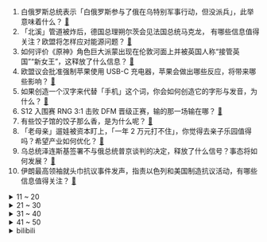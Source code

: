 1. 白俄罗斯总统表示「白俄罗斯参与了俄在乌特别军事行动，但没派兵」，此举意味着什么？ [:link:](https://www.zhihu.com/question/557642616)
2. 「北溪」管道被炸后，德国总理朔尔茨会见法国总统马克龙， 有哪些信息值得关注？欧盟将怎样应对能源问题？ [:link:](https://www.zhihu.com/question/557593606)
3. 如何评价《原神》角色巨大派蒙出现在伦敦河面上并被英国人称“接管英国”“新女王”，这释放了什么信息？ [:link:](https://www.zhihu.com/question/557608297)
4. 欧盟议会批准强制苹果使用 USB-C 充电器，苹果会做出哪些反应，将带来哪些影响？ [:link:](https://www.zhihu.com/question/557645724)
5. 如果创造一个汉字来代替「手机」这个词，你会如何创造它的字形与发音，为什么？ [:link:](https://www.zhihu.com/question/468295056)
6. S12 入围赛 RNG 3:1 击败 DFM 晋级正赛，输的那一场输在哪？ [:link:](https://www.zhihu.com/question/557685247)
7. 有些饺子馆的饺子那么香，是为什么呢？ [:link:](https://www.zhihu.com/question/411990983)
8. 「老母亲」遛娃被资本盯上，「一年 2 万元打不住」，你觉得去亲子乐园值得吗？希望产业如何优化？ [:link:](https://www.zhihu.com/question/557509873)
9. 乌总统泽连斯基签署不与俄总统普京谈判的决定，释放了什么信号？事态将如何发展？ [:link:](https://www.zhihu.com/question/557633539)
10. 伊朗最高领袖就头巾抗议事件发声，指责以色列和美国制造抗议活动，有哪些信息值得关注？ [:link:](https://www.zhihu.com/question/557594577)
<details>
<summary>11 ~ 20</summary>

11. 如果俄罗斯动用核武器，会不会成为人类公敌？ [:link:](https://www.zhihu.com/question/557623544)
12. 为什么特斯拉拒绝小鹏前员工应聘? [:link:](https://www.zhihu.com/question/499046292)
13. 为什么《三国演义》中的刘备动不动就哭？ [:link:](https://www.zhihu.com/question/427712051)
14. 唐僧到底有没有对女儿国国王动心？ [:link:](https://www.zhihu.com/question/438522325)
15. 姐姐讨厌弟弟，家里现在乌烟瘴气的，我应该怎么办，让他们好好相处? [:link:](https://www.zhihu.com/question/549779804)
16. 你为什么写小说，初衷是什么？ [:link:](https://www.zhihu.com/question/554466143)
17. 不在同一个学校，特别好的友谊真的会慢慢变淡吗？ [:link:](https://www.zhihu.com/question/557602214)
18. 大家在成都真实的收入是多少？ [:link:](https://www.zhihu.com/question/536819889)
19. 如何看待华为mate 50rs保时捷设计五分钟不到售光，我们该不该为民族企业崛起感到自豪？ [:link:](https://www.zhihu.com/question/554646176)
20. 当年德布罗意的博士毕业论文真的只有一页纸吗？哪个大神讲讲这个故事？ [:link:](https://www.zhihu.com/question/31371190)
</details>
<details>
<summary>21 ~ 30</summary>

21. 空姐一般做多久辞职呀？ [:link:](https://www.zhihu.com/question/321008335)
22. 国产车便宜，内饰科技感强，马力也大，为什么干不过轩逸，朗逸，是因为保养维修方面花钱吗？ [:link:](https://www.zhihu.com/question/518847296)
23. 网友吐槽十一扎堆结婚随份子压力大，「一到十月，工资白干」，怎么看待随礼压力？你的钱包还撑得住吗？ [:link:](https://www.zhihu.com/question/557604078)
24. 有什么动物是在进化路上“跑偏”了的？ [:link:](https://www.zhihu.com/question/306664461)
25. 如果吴京出演刘慈欣的《三体》，他会比较适合哪个角色？ [:link:](https://www.zhihu.com/question/342434445)
26. 中国女篮在世界杯上夺得亚军，男篮却在亚洲陷入重围，这一现象是如何造成的？ [:link:](https://www.zhihu.com/question/557255026)
27. 如何彻底看清一个人？ [:link:](https://www.zhihu.com/question/549408495)
28. 喜欢羽生结弦后，他带给你什么影响？ [:link:](https://www.zhihu.com/question/471620148)
29. 有什么职场生存必备法则？ [:link:](https://www.zhihu.com/question/299475838)
30. 存钱有必要隐瞒身边的人吗？ [:link:](https://www.zhihu.com/question/483740517)
</details>
<details>
<summary>31 ~ 40</summary>

31. 什么样的人最容易成事？ [:link:](https://www.zhihu.com/question/64920076)
32. 为什么电影《关云长》评价不高？三国爱好者如何评价这部电影？ [:link:](https://www.zhihu.com/question/30998603)
33. 《万里归途》首映，王俊凯的表现怎么样？ [:link:](https://www.zhihu.com/question/555837161)
34. 库里的三分球命中率再高也超不过50，可为什么对方教练都宁愿选择去夹击库里而放掉命中率超高的内线呢？ [:link:](https://www.zhihu.com/question/557588956)
35. 为什么以近代火炮军舰为题材的海战电影几乎没有？ [:link:](https://www.zhihu.com/question/555358942)
36. 2022年9月份，比亚迪新能源汽车销量201259辆，同比增长249.56%，这一数据说明了什么? [:link:](https://www.zhihu.com/question/557539200)
37. 失而复得能和从前一样吗？ [:link:](https://www.zhihu.com/question/343284807)
38. 中俄海军在太平洋海域再次联合巡航，路线经过日本海、白令海等，哪些信息值得关注？ [:link:](https://www.zhihu.com/question/557626844)
39. 极简人是怎么来省钱的？ [:link:](https://www.zhihu.com/question/437238641)
40. 为应对肥胖，英国政府禁止商超在显眼处摆放垃圾食品，英国肥胖问题有多严重？这一举措能发挥多大的作用？ [:link:](https://www.zhihu.com/question/557600836)
</details>
<details>
<summary>41 ~ 50</summary>

41. 如果围棋比赛为三人各执一色，难度会有多少提升？ [:link:](https://www.zhihu.com/question/461125840)
42. 如何评价《脱口秀大会》第五季第六期（上）？ [:link:](https://www.zhihu.com/question/557647972)
43. 可以分享你缓解焦虑和压力的方法吗？ [:link:](https://www.zhihu.com/question/557614868)
44. 你听过哪些大实话？ [:link:](https://www.zhihu.com/question/22319143)
45. 最危险的食品添加剂，国家为什么不全面禁止？ [:link:](https://www.zhihu.com/question/557389498)
46. 领导总喜欢提拔一些不靠谱的人，而对有能力的人一再打压，到底怎么想的？ [:link:](https://www.zhihu.com/question/423874662)
47. 教资综合素质没过该怎么备考？ [:link:](https://www.zhihu.com/question/528030007)
48. 如何评价《原神》3.1版本新增赛诺传说任务《金狼之章》？ [:link:](https://www.zhihu.com/question/555888788)
49. NBA 21-22 赛季国王 105:75 湖人，如何评价这场比赛？ [:link:](https://www.zhihu.com/question/557594899)
50. 如果超能力是打《DOTA2》只要想补的刀都能补到，这个因果律超能力是不是很弱？ [:link:](https://www.zhihu.com/question/528298317)
</details><details>
<summary>bilibili</summary>

1. ⚡每天一遍，家长升天⚡ [:link:](//www.bilibili.com/video/BV1924y1X7k4)
2. 这五个神器确实强大…… [:link:](//www.bilibili.com/video/BV1m841147N8)
3. 【年度巨制】德计划rE：警报【2022崩坏3同人大电影】 [:link:](//www.bilibili.com/video/BV1Nt4y1w7tE)
4. 【潮王】性感熟男 [:link:](//www.bilibili.com/video/BV12R4y1d7kf)
5. 转瞬即逝区UP主 [:link:](//www.bilibili.com/video/BV1bG411J7m4)
6. 我 结 婚 了 嘿 嘿 [:link:](//www.bilibili.com/video/BV1TD4y127hf)
7. 《原神》线上音乐会2022 - 无际之旅的旋律 [:link:](//www.bilibili.com/video/BV14e411j7Fv)
8. 把嘴闭上 [:link:](//www.bilibili.com/video/BV1qe4y1r7EY)
9. 「纵享丝滑 x 史诗」4.0——Hardstyle [:link:](//www.bilibili.com/video/BV1YW4y1e7oe)
10. 【周淑怡x咬人猫x欣小萌】❤️  三人一起！爱你！ [:link:](//www.bilibili.com/video/BV1GG4y1W7qr)
<details>
<summary>11 ~ 20</summary>

11. 圆梦时刻，致敬每一位追梦人！ [:link:](//www.bilibili.com/video/BV19D4y1173i)
12. “左手保护你的腰” [:link:](//www.bilibili.com/video/BV1uG4y1W7Dr)
13. 准备开始！ready…. [:link:](//www.bilibili.com/video/BV1w14y187QN)
14. 正经一回：冬天没有花了，蜜蜂采什么？ [:link:](//www.bilibili.com/video/BV1mG4y1W7Ea)
15. 200万粉丝福利！哥帮你们娶个嫂子 [:link:](//www.bilibili.com/video/BV17d4y1q7eh)
16. 男子当街抢柚子 [:link:](//www.bilibili.com/video/BV16e4y1H7ck)
17. 他直博了 我直播了 [:link:](//www.bilibili.com/video/BV1X8411s7Jt)
18. “这庞然大物，我们盼了多少年啊！” [:link:](//www.bilibili.com/video/BV1Cg411a7JJ)
19. 这个生日礼物算走心吗？ [:link:](//www.bilibili.com/video/BV1JD4y127nh)
20. 我在昏迷抢救中，求大家帮我找到专家救命！！！ [:link:](//www.bilibili.com/video/BV11W4y1e7n5)
</details>
<details>
<summary>21 ~ 30</summary>

21. 有个社交恐惧症的朋友是什么体验！ [:link:](//www.bilibili.com/video/BV1aT411K78F)
22. 都20多岁了，在学校里穿的成熟一点.... [:link:](//www.bilibili.com/video/BV1ZG411J7NF)
23. 金色大厅交响乐演奏【只因你太美】（迫真） [:link:](//www.bilibili.com/video/BV1hd4y1q7A5)
24. 1000个史诗皮肤秘宝能开出什么 [:link:](//www.bilibili.com/video/BV1pe4y1z7XR)
25. 你摇了我吧 [:link:](//www.bilibili.com/video/BV1aV4y1N7n3)
26. 这像不像是你第一次玩MC盖的房子？ [:link:](//www.bilibili.com/video/BV1A24y197GY)
27. 官宣！！！我们仨在一起了！ [:link:](//www.bilibili.com/video/BV1F8411x7Ku)
28. 如何一路要饭参加奥运会？【硬核狠人39】 [:link:](//www.bilibili.com/video/BV1Mg411v7aE)
29. 看到这3000个落选国旗，才知道我们的国旗有多强！！！【全网首个国旗解读】 [:link:](//www.bilibili.com/video/BV1He4y1B73N)
30. 你们宿舍是个风景区是吧！ [:link:](//www.bilibili.com/video/BV1MN4y1N7LQ)
</details>
<details>
<summary>31 ~ 40</summary>

31. 【日常】诗朗诵《只因你太美》 [:link:](//www.bilibili.com/video/BV1y14y187oz)
32. 哭吗？神不会哭的吧！你看温迪，钟离他们就从来不哭！ [:link:](//www.bilibili.com/video/BV1Le4y1H79s)
33. 当一个快50的阿姨说她想学画画，于是……… [:link:](//www.bilibili.com/video/BV1A8411t7XL)
34. 老鼠：它突然就给我一个大比兜 [:link:](//www.bilibili.com/video/BV1jG4y1W7cp)
35. 恋爱中的反向Pua，经典话术各个击破！ [:link:](//www.bilibili.com/video/BV1Te4y1z7ep)
36. 被这部河南方言电影治愈了！每个焦虑的成年人，都要看完这个故事 [:link:](//www.bilibili.com/video/BV1tV4y1N751)
37. 教科书级别的煎饼果子！！光看过程都觉得治愈！ [:link:](//www.bilibili.com/video/BV1nW4y1n7kp)
38. 《    无    缝    衔    接    》 [:link:](//www.bilibili.com/video/BV15T411P7VK)
39. 海南的电话可以接了，漠叔告别警队，老乡恋恋不舍！ [:link:](//www.bilibili.com/video/BV1wG4y1W7q9)
40. 你见过这么离谱的操作吗？ [:link:](//www.bilibili.com/video/BV1QR4y1R7ew)
</details>
<details>
<summary>41 ~ 50</summary>

41. up主，你的脸疼吗？2022年7月新番完结吐槽大总结！【泛式】 [:link:](//www.bilibili.com/video/BV1kV4y1T7p1)
42. 【林志炫X峡谷国乐团】我把《滕王阁序》唱给你听 [:link:](//www.bilibili.com/video/BV1AT411K7eF)
43. 这牛骨架，干净的苍蝇劈叉蚊子打滑，不过没花钱，主要是人家不太好意思收 [:link:](//www.bilibili.com/video/BV1de4y1B7es)
44. 职场上，说到就要做到！ [:link:](//www.bilibili.com/video/BV1Ld4y1q7cw)
45. 【亮记生物鉴定】网络热传生物鉴定43 [:link:](//www.bilibili.com/video/BV1p14y1a7Cs)
46. 总有些大学校长，想趁着军训当师长！ [:link:](//www.bilibili.com/video/BV1EG411n7df)
47. “品牌方：没想到我还有一劫…” [:link:](//www.bilibili.com/video/BV1qe4y1r7Qq)
48. 当夹子遇上钳子… [:link:](//www.bilibili.com/video/BV1Ue4y1H7gS)
49. 《明日方舟》主题曲【淬火尘霾】开放 限时纪念活动宣传pv [:link:](//www.bilibili.com/video/BV19V4y1N7ZT)
50. 当整个世界竖了过来?需要赚钱获得神秘道具 如何生存？我的世界 [:link:](//www.bilibili.com/video/BV1cg411v7x7)
</details>
<details>
<summary>51 ~ 60</summary>

51. 立即准备棉衣！史上最早寒潮预警发出，最强高温后是最强降温 [:link:](//www.bilibili.com/video/BV1te4y1J73y)
52. 这一刀，劈出了整个盛夏4.0！！！ [:link:](//www.bilibili.com/video/BV14R4y1d7hS)
53. 《电锯惊魂》 [:link:](//www.bilibili.com/video/BV1VG411n7kf)
54. 今天在家造了一幢木别墅，实现了人生一个小目标，可是我老婆好像不太高兴？ [:link:](//www.bilibili.com/video/BV1AP411J7H7)
55. 带小潮team跳“可爱舞蹈” [:link:](//www.bilibili.com/video/BV1vP411E7Np)
56. 【教室整活】《让 超 电 磁 炮 响 彻 湖 中》 [:link:](//www.bilibili.com/video/BV1BP411n7jF)
57. 你绝对没吃过的打卤面！ [:link:](//www.bilibili.com/video/BV1YP411n7xq)
58. 赛诺追提纳里来啦！ [:link:](//www.bilibili.com/video/BV15D4y1y7rv)
59. 智慧老人 [:link:](//www.bilibili.com/video/BV1XW4y1Y7Up)
60. 一年前，所有人都在嘲讽梅西...而如今，他正巅峰重现 [:link:](//www.bilibili.com/video/BV1Ag411Y7wV)
</details>
<details>
<summary>61 ~ 70</summary>

61. 【葛平】葛 平 复 刻 葛 平 [:link:](//www.bilibili.com/video/BV1se4y1H7b5)
62. 挑战5元在西班牙吃一天！有饭有菜还有肉！吃得饱吗？ [:link:](//www.bilibili.com/video/BV1iP411n71f)
63. 【我的世界】国旗教程 [:link:](//www.bilibili.com/video/BV1bV4y1N7c3)
64. 【才浅X范十三】实拍雷刃！百万粉丝百万伏特，我们为热爱发电！ [:link:](//www.bilibili.com/video/BV15V4y1K7nt)
65. 如何评价up主俏佳人唐哥 [:link:](//www.bilibili.com/video/BV1b14y1a7Bq)
66. 重温大阅兵高燃瞬间，祝福祖国❤️ [:link:](//www.bilibili.com/video/BV1qt4y1w7Np)
67. 吃吧！里面都是菜，不长胖的！ [:link:](//www.bilibili.com/video/BV1XB4y1L7uS)
68. 地震腿吓软的网红猫找不到领养？还有人投毒？！！ [:link:](//www.bilibili.com/video/BV1yN4y1P7Vh)
69. 我和一只猫一起努力过的第一个365天，我还是想告诉那个打猫和扔猫的人，它还活着，而且过得很好！ [:link:](//www.bilibili.com/video/BV1T8411t7Bf)
70. 小潮team《帅帅的大男孩》舞蹈纯享 [:link:](//www.bilibili.com/video/BV1wt4y1A7zi)
</details>
<details>
<summary>71 ~ 80</summary>

71. 生草须弥一日游 [:link:](//www.bilibili.com/video/BV1se411j7rM)
72. 【Dream终于露脸了！！】hi, I'm Dream（作者：Dream） [:link:](//www.bilibili.com/video/BV1Md4y1B7B7)
73. 🐶行不行啊！细狗🐶 [:link:](//www.bilibili.com/video/BV1tB4y1E7ZF)
74. 【传染病系列03】血疫埃博拉，可以融化器官的瘟疫，敬畏自然爱护地球！ [:link:](//www.bilibili.com/video/BV1XR4y1R7AU)
75. 【菠萝战宝改造＋制作过程分享】童年回忆，耗时60多天!!!极致还原菠萝战宝!  果宝机甲~!归位~! [:link:](//www.bilibili.com/video/BV17t4y1A7vx)
76. 【散人】最强主母！威严管教 无人胆敢造次(已更新至P2 儿女双全篇) [:link:](//www.bilibili.com/video/BV1K8411x7jH)
77. 【TF家族】《一起去做的N件事》第一件事：一起去吹晚风 [:link:](//www.bilibili.com/video/BV16e4y1z7ig)
78. 死 了 都 要 只 因 [:link:](//www.bilibili.com/video/BV1SB4y1L7hk)
79. 《 满 级 人 类 的 假 期 运 动》 [:link:](//www.bilibili.com/video/BV1aG4y1W7jq)
80. 相信自己！这个世界便没有不可能！ [:link:](//www.bilibili.com/video/BV1aG4y1W7fX)
</details>
<details>
<summary>81 ~ 90</summary>

81. 【动画】ᎥოąɠᎥŋąɬᎥơŋ•ᴗ•♪♬ ▷ [:link:](//www.bilibili.com/video/BV1Jd4y1q7Rp)
82. “Cheems，你要改变未来吗？” [:link:](//www.bilibili.com/video/BV1Qe4y1B7iv)
83. 老年高三牲不配剪视频 [:link:](//www.bilibili.com/video/BV1Ne411T7Bt)
84. 上海14岁小女生，竟每天通宵补作业！00后压力大，我好心疼！ [:link:](//www.bilibili.com/video/BV1FR4y1d7jp)
85. 清华大学出品神器，专治词穷，拯救文字失语症。 [:link:](//www.bilibili.com/video/BV1B8411s7tH)
86. 十年中国农业科技“狠活”发布！ [:link:](//www.bilibili.com/video/BV1TT411P7wP)
87. 暗杀总统！虐杀女性！这张比暗网还恐怖的邪恶光盘轰动了整个互联网 [:link:](//www.bilibili.com/video/BV1EP411E7Qe)
88. 你来投票中餐行不行，用国宴冬瓜盅给祖国庆生 [:link:](//www.bilibili.com/video/BV19e4y1r7Pp)
89. 【水果猎人】网络热门水果鉴定19 [:link:](//www.bilibili.com/video/BV1w24y197NB)
90. 【RAY】不等了！我把MG风灵高达1/100提前做出来了【水星的魔女】 [:link:](//www.bilibili.com/video/BV17G411n7dj)
</details>
<details>
<summary>91 ~ 100</summary>

91. 【原神手帐书】在我生日那天，她送了我一本她亲手做的书(┯_┯) [:link:](//www.bilibili.com/video/BV1zT411K7yJ)
92. 评分6.8！年度最大笑话！诚实吐槽奶不死的原创大作《莉可丽丝》！ [:link:](//www.bilibili.com/video/BV1MR4y1d7uU)
93. 广东潮州.韩上楼   厨子探店¥4？36 [:link:](//www.bilibili.com/video/BV1vN4y1P7EG)
94. 你还记得这三只小羊吗？ [:link:](//www.bilibili.com/video/BV1HW4y1e7Tg)
95. 【非官方S12主题曲】-《天选》中国风燃曲为LPL加油！ [:link:](//www.bilibili.com/video/BV1Ad4y1B7BN)
96. 老妈还是一如既往的细心。 [:link:](//www.bilibili.com/video/BV1kd4y1q79c)
97. 这玉米我一根都不舍得吃啊，穷怕了。 [:link:](//www.bilibili.com/video/BV1YP411E74G)
98. 只有1滴血！通关率1%的噩梦版饥荒mod！ [:link:](//www.bilibili.com/video/BV1GV4y1K7AN)
99. “有些小东西天生就是来治愈你的！ ！” [:link:](//www.bilibili.com/video/BV1ZB4y1L7bn)
100. 这视频也是我的一份心意呀，不要喷 [:link:](//www.bilibili.com/video/BV1d24y1R7RR)
</details></details>